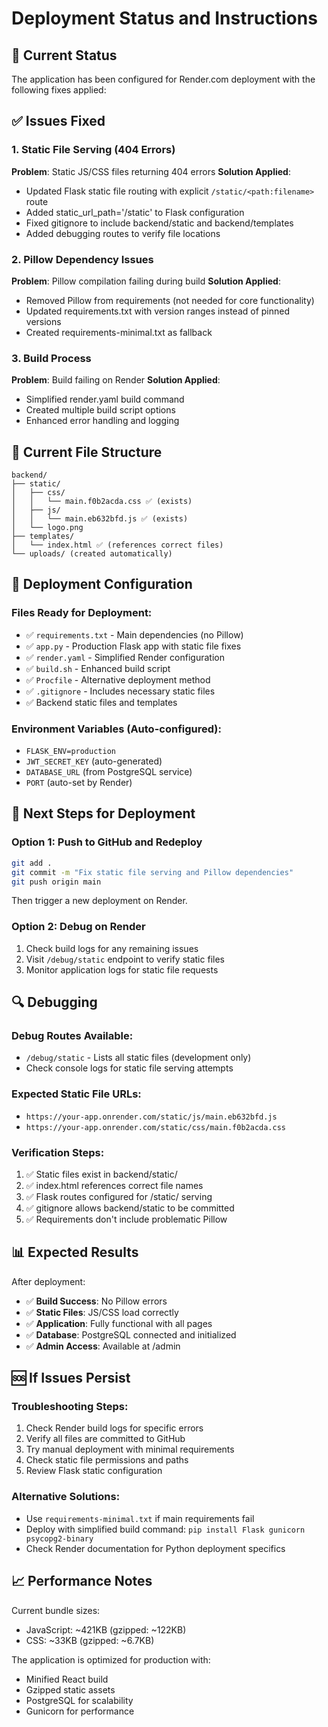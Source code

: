 # Deployment Status and Instructions

## 🚀 Current Status
The application has been configured for Render.com deployment with the following fixes applied:

## ✅ Issues Fixed

### 1. Static File Serving (404 Errors)
**Problem**: Static JS/CSS files returning 404 errors
**Solution Applied**:
- Updated Flask static file routing with explicit `/static/<path:filename>` route
- Added static_url_path='/static' to Flask configuration
- Fixed gitignore to include backend/static and backend/templates
- Added debugging routes to verify file locations

### 2. Pillow Dependency Issues
**Problem**: Pillow compilation failing during build
**Solution Applied**:
- Removed Pillow from requirements (not needed for core functionality)
- Updated requirements.txt with version ranges instead of pinned versions
- Created requirements-minimal.txt as fallback

### 3. Build Process
**Problem**: Build failing on Render
**Solution Applied**:
- Simplified render.yaml build command
- Created multiple build script options
- Enhanced error handling and logging

## 📁 Current File Structure

```
backend/
├── static/
│   ├── css/
│   │   └── main.f0b2acda.css ✅ (exists)
│   ├── js/
│   │   └── main.eb632bfd.js ✅ (exists)
│   └── logo.png
├── templates/
│   └── index.html ✅ (references correct files)
└── uploads/ (created automatically)
```

## 🔧 Deployment Configuration

### Files Ready for Deployment:
- ✅ `requirements.txt` - Main dependencies (no Pillow)
- ✅ `app.py` - Production Flask app with static file fixes
- ✅ `render.yaml` - Simplified Render configuration
- ✅ `build.sh` - Enhanced build script
- ✅ `Procfile` - Alternative deployment method
- ✅ `.gitignore` - Includes necessary static files
- ✅ Backend static files and templates

### Environment Variables (Auto-configured):
- `FLASK_ENV=production`
- `JWT_SECRET_KEY` (auto-generated)
- `DATABASE_URL` (from PostgreSQL service)
- `PORT` (auto-set by Render)

## 🚀 Next Steps for Deployment

### Option 1: Push to GitHub and Redeploy
```bash
git add .
git commit -m "Fix static file serving and Pillow dependencies"
git push origin main
```
Then trigger a new deployment on Render.

### Option 2: Debug on Render
1. Check build logs for any remaining issues
2. Visit `/debug/static` endpoint to verify static files
3. Monitor application logs for static file requests

## 🔍 Debugging

### Debug Routes Available:
- `/debug/static` - Lists all static files (development only)
- Check console logs for static file serving attempts

### Expected Static File URLs:
- `https://your-app.onrender.com/static/js/main.eb632bfd.js`
- `https://your-app.onrender.com/static/css/main.f0b2acda.css`

### Verification Steps:
1. ✅ Static files exist in backend/static/
2. ✅ index.html references correct file names
3. ✅ Flask routes configured for /static/ serving
4. ✅ gitignore allows backend/static to be committed
5. ✅ Requirements don't include problematic Pillow

## 📊 Expected Results

After deployment:
- ✅ **Build Success**: No Pillow errors
- ✅ **Static Files**: JS/CSS load correctly
- ✅ **Application**: Fully functional with all pages
- ✅ **Database**: PostgreSQL connected and initialized
- ✅ **Admin Access**: Available at /admin

## 🆘 If Issues Persist

### Troubleshooting Steps:
1. Check Render build logs for specific errors
2. Verify all files are committed to GitHub
3. Try manual deployment with minimal requirements
4. Check static file permissions and paths
5. Review Flask static configuration

### Alternative Solutions:
- Use `requirements-minimal.txt` if main requirements fail
- Deploy with simplified build command: `pip install Flask gunicorn psycopg2-binary`
- Check Render documentation for Python deployment specifics

## 📈 Performance Notes

Current bundle sizes:
- JavaScript: ~421KB (gzipped: ~122KB)
- CSS: ~33KB (gzipped: ~6.7KB)

The application is optimized for production with:
- Minified React build
- Gzipped static assets
- PostgreSQL for scalability
- Gunicorn for performance
